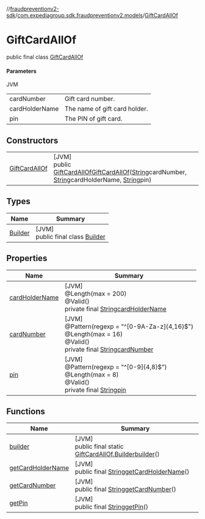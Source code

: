//[fraudpreventionv2-sdk](../../../index.md)/[com.expediagroup.sdk.fraudpreventionv2.models](../index.md)/[GiftCardAllOf](index.md)

# GiftCardAllOf

public final class [GiftCardAllOf](index.md)

#### Parameters

JVM

| | |
|---|---|
| cardNumber | Gift card number. |
| cardHolderName | The name of gift card holder. |
| pin | The PIN of gift card. |

## Constructors

| | |
|---|---|
| [GiftCardAllOf](-gift-card-all-of.md) | [JVM]<br>public [GiftCardAllOf](index.md)[GiftCardAllOf](-gift-card-all-of.md)([String](https://docs.oracle.com/javase/8/docs/api/java/lang/String.html)cardNumber, [String](https://docs.oracle.com/javase/8/docs/api/java/lang/String.html)cardHolderName, [String](https://docs.oracle.com/javase/8/docs/api/java/lang/String.html)pin) |

## Types

| Name | Summary |
|---|---|
| [Builder](-builder/index.md) | [JVM]<br>public final class [Builder](-builder/index.md) |

## Properties

| Name | Summary |
|---|---|
| [cardHolderName](index.md#1114647074%2FProperties%2F-173342751) | [JVM]<br>@Length(max = 200)<br>@Valid()<br>private final [String](https://docs.oracle.com/javase/8/docs/api/java/lang/String.html)[cardHolderName](index.md#1114647074%2FProperties%2F-173342751) |
| [cardNumber](index.md#747911024%2FProperties%2F-173342751) | [JVM]<br>@Pattern(regexp = &quot;^[0-9A-Za-z]{4,16}$&quot;)<br>@Length(max = 16)<br>@Valid()<br>private final [String](https://docs.oracle.com/javase/8/docs/api/java/lang/String.html)[cardNumber](index.md#747911024%2FProperties%2F-173342751) |
| [pin](index.md#1816389948%2FProperties%2F-173342751) | [JVM]<br>@Pattern(regexp = &quot;^[0-9]{4,8}$&quot;)<br>@Length(max = 8)<br>@Valid()<br>private final [String](https://docs.oracle.com/javase/8/docs/api/java/lang/String.html)[pin](index.md#1816389948%2FProperties%2F-173342751) |

## Functions

| Name | Summary |
|---|---|
| [builder](builder.md) | [JVM]<br>public final static [GiftCardAllOf.Builder](-builder/index.md)[builder](builder.md)() |
| [getCardHolderName](get-card-holder-name.md) | [JVM]<br>public final [String](https://docs.oracle.com/javase/8/docs/api/java/lang/String.html)[getCardHolderName](get-card-holder-name.md)() |
| [getCardNumber](get-card-number.md) | [JVM]<br>public final [String](https://docs.oracle.com/javase/8/docs/api/java/lang/String.html)[getCardNumber](get-card-number.md)() |
| [getPin](get-pin.md) | [JVM]<br>public final [String](https://docs.oracle.com/javase/8/docs/api/java/lang/String.html)[getPin](get-pin.md)() |
